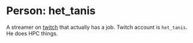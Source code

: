 # Person: het_tanis

A streamer on [twitch] that actually has a job. Twitch account is `het_tanis`. He does HPC things.

[twitch]: https://www.twitch.tv/het_tanis